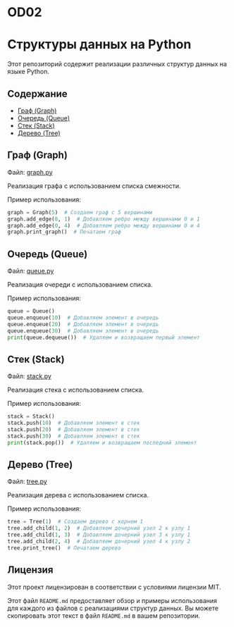 # OD02
 
# Структуры данных на Python

Этот репозиторий содержит реализации различных структур данных на языке Python.

## Содержание

- [Граф (Graph)](#граф-graph)
- [Очередь (Queue)](#очередь-queue)
- [Стек (Stack)](#стек-stack)
- [Дерево (Tree)](#дерево-tree)

## Граф (Graph)

Файл: [graph.py](graph.py)

Реализация графа с использованием списка смежности.

Пример использования:
```python
graph = Graph(5)  # Создаем граф с 5 вершинами
graph.add_edge(0, 1)  # Добавляем ребро между вершинами 0 и 1
graph.add_edge(0, 4)  # Добавляем ребро между вершинами 0 и 4
graph.print_graph()  # Печатаем граф
```

## Очередь (Queue)

Файл: [queue.py](queue.py)

Реализация очереди с использованием списка.

Пример использования:
```python
queue = Queue()
queue.enqueue(10)  # Добавляем элемент в очередь
queue.enqueue(20)  # Добавляем элемент в очередь
queue.enqueue(30)  # Добавляем элемент в очередь
print(queue.dequeue())  # Удаляем и возвращаем первый элемент
```

## Стек (Stack)

Файл: [stack.py](stack.py)

Реализация стека с использованием списка.

Пример использования:
```python
stack = Stack()
stack.push(10)  # Добавляем элемент в стек
stack.push(20)  # Добавляем элемент в стек
stack.push(30)  # Добавляем элемент в стек
print(stack.pop())  # Удаляем и возвращаем последний элемент
```

## Дерево (Tree)

Файл: [tree.py](tree.py)

Реализация дерева с использованием списка.

Пример использования:
```python
tree = Tree(1)  # Создаем дерево с корнем 1
tree.add_child(1, 2)  # Добавляем дочерний узел 2 к узлу 1
tree.add_child(1, 3)  # Добавляем дочерний узел 3 к узлу 1
tree.add_child(2, 4)  # Добавляем дочерний узел 4 к узлу 2
tree.print_tree()  # Печатаем дерево
```

## Лицензия

Этот проект лицензирован в соответствии с условиями лицензии MIT.

Этот файл `README.md` предоставляет обзор и примеры использования для каждого из файлов с реализациями структур данных. Вы можете скопировать этот текст в файл `README.md` в вашем репозитории.
